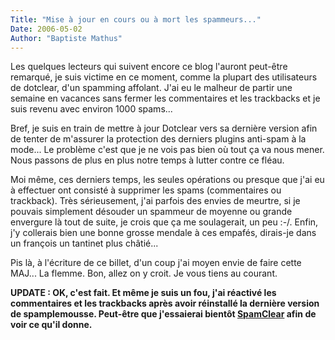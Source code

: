 ```yaml
---
Title: "Mise à jour en cours ou à mort les spammeurs..."
Date: 2006-05-02
Author: "Baptiste Mathus"
---
```




Les quelques lecteurs qui suivent encore ce blog l'auront peut-être
remarqué, je suis victime en ce moment, comme la plupart des
utilisateurs de dotclear, d'un spamming affolant. J'ai eu le malheur de
partir une semaine en vacances sans fermer les commentaires et les
trackbacks et je suis revenu avec environ 1000 spams...

Bref, je suis en train de mettre à jour Dotclear vers sa dernière
version afin de tenter de m'assurer la protection des derniers plugins
anti-spam à la mode... Le problème c'est que je ne vois pas bien où tout
ça va nous mener. Nous passons de plus en plus notre temps à lutter
contre ce fléau.

Moi même, ces derniers temps, les seules opérations ou presque que j'ai
eu à effectuer ont consisté à supprimer les spams (commentaires ou
trackback). Très sérieusement, j'ai parfois des envies de meurtre, si je
pouvais simplement désouder un spammeur de moyenne ou grande envergure
là tout de suite, je crois que ça me soulagerait, un peu :-/. Enfin, j'y
collerais bien une bonne grosse mendale à ces empafés, dirais-je dans un
françois un tantinet plus châtié...

Pis là, à l'écriture de ce billet, d'un coup j'ai moyen envie de faire
cette MAJ... La flemme. Bon, allez on y croit. Je vous tiens au courant.

**UPDATE : OK, c'est fait. Et même je suis un fou, j'ai réactivé les
commentaires et les trackbacks après avoir réinstallé la dernière
version de spamplemousse. Peut-être que j'essaierai bientôt
[SpamClear](http://www.dotclear.net/forum/viewtopic.php?id=16270) afin
de voir ce qu'il donne.**

